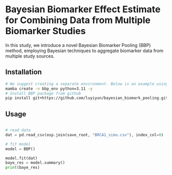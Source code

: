 # Bayesian Biomarker Effect Estimate for Combining Data from Multiple Biomarker Studies

In this study, we introduce a novel Bayesian Biomarker Pooling (BBP) method, employing Bayesian techniques to aggregate biomarker data from multiple study sources.

## Installation

```bash
# We suggest creating a separate environment. Below is an example using mamba (fast alternative of conda)
mamba create -n bbp_env python=3.11 -y
# Install BBP package from github
pip install git+https://github.com/luyiyun/bayesian_biomark_pooling.git@main
```

## Usage

```python

# read data
dat = pd.read_csv(osp.join(save_root, "BRCA1_simu.csv"), index_col=0)

# fit model
model = BBP()

model.fit(dat)
baye_res = model.summary()
print(baye_res)
```
